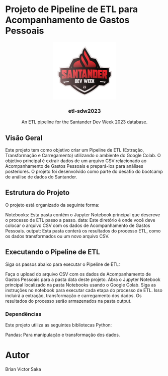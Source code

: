# Projeto de Pipeline de ETL para Acompanhamento de Gastos Pessoais
<div align="center">
  <a href="https://github.com/BVictorsk/SDW23_ETL">
    <img src="images/sdw2023-logo.png" alt="Logo" width="200" height="182">
  </a>
  <h3 align="center">etl-sdw2023</h3>
  <p align="center">
    An ETL pipeline for the Santander Dev Week 2023 database.
</div>

## Visão Geral
Este projeto tem como objetivo criar um Pipeline de ETL (Extração, Transformação e Carregamento) utilizando o ambiente do Google Colab. O objetivo principal é extrair dados de um arquivo CSV relacionado ao Acompanhamento de Gastos Pessoais e prepará-los para análises posteriores. O projeto foi desenvolvido como parte do desafio do bootcamp de análise de dados do Santander.

## Estrutura do Projeto
O projeto está organizado da seguinte forma:

Notebooks: Esta pasta contém o Jupyter Notebook principal que descreve o processo de ETL passo a passo.
data: Este diretório é onde você deve colocar o arquivo CSV com os dados de Acompanhamento de Gastos Pessoais.
output: Esta pasta conterá os resultados do processo ETL, como os dados transformados ou um novo arquivo CSV.

## Executando o Pipeline de ETL
Siga os passos abaixo para executar o Pipeline de ETL:

Faça o upload do arquivo CSV com os dados de Acompanhamento de Gastos Pessoais para a pasta data deste projeto.
Abra o Jupyter Notebook principal localizado na pasta Notebooks usando o Google Colab.
Siga as instruções no notebook para executar cada etapa do processo de ETL. Isso incluirá a extração, transformação e carregamento dos dados.
Os resultados do processo serão armazenados na pasta output.

### Dependências
Este projeto utiliza as seguintes bibliotecas Python:

Pandas: Para manipulação e transformação dos dados.


# Autor
Brian Victor Saka
